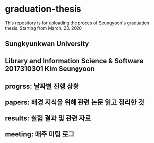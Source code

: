 
# graduation-thesis

<head>
This repository is for uploading the proces of Seungyoon's graduation thesis.
Starting from March. 23. 2020 
<head>

<h2> Sungkyunkwan University <h2>
<h2> Library and Information Science & Software 2017310301 Kim Seungyoon <h2>

  
<p> progrss: 날짜별 진행 상황 <p>
<p> papers: 배경 지식을 위해 관련 논문 읽고 정리한 것 <p>
<p> results: 실험 결과 및 관련 자료 <p>
<p> meeting: 매주 미팅 로그 <p>

